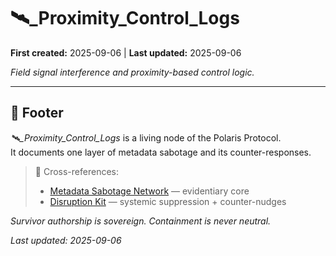 # 🛰️_Proximity_Control_Logs

**First created:** 2025-09-06 | **Last updated:** 2025-09-06  

*Field signal interference and proximity-based control logic.*

---

## 🏮 Footer  

*🛰️_Proximity_Control_Logs* is a living node of the Polaris Protocol.  
It documents one layer of metadata sabotage and its counter-responses.  

> 📡 Cross-references:  
> - [Metadata Sabotage Network](../../) — evidentiary core  
> - [Disruption Kit](../../../Disruption_Kit/) — systemic suppression + counter-nudges  

*Survivor authorship is sovereign. Containment is never neutral.*  

_Last updated: 2025-09-06_
